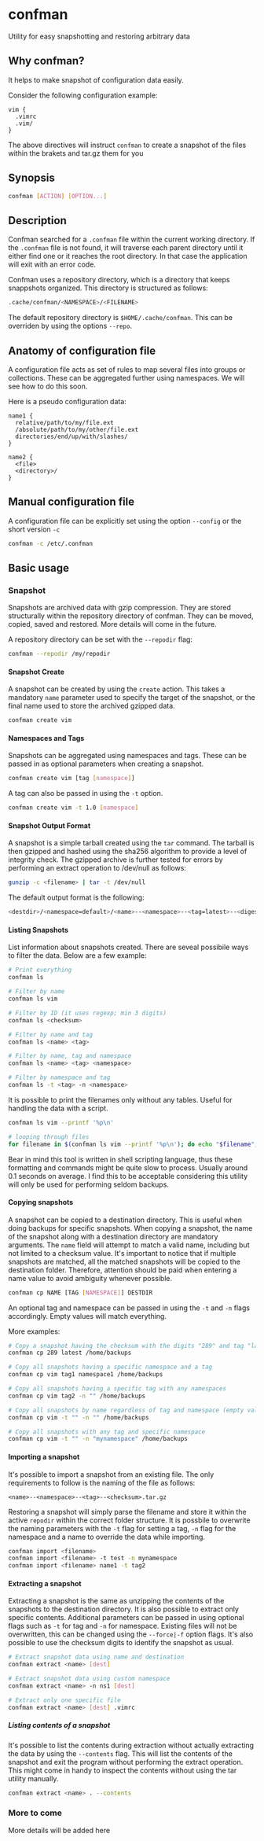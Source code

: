 # confman
Utility for easy snapshotting and restoring arbitrary data

## Why confman?

It helps to make snapshot of configuration data easily.

Consider the following configuration example:

```
vim {
  .vimrc
  .vim/
}
```

The above directives will instruct `confman` to create a snapshot of the files within the brakets and tar.gz them for you

## Synopsis
```sh
confman [ACTION] [OPTION...]
```

## Description
Confman searched for a `.confman` file within the current working directory. If the `.confman` file is not found, it will traverse each parent directory until it either find one or it reaches the root directory. In that case the application will exit with an error code.

Confman uses a repository directory, which is a directory that keeps snappshots organized. This directory is structured as follows:

```sh
.cache/confman/<NAMESPACE>/<FILENAME>
```

The default repository directory is `$HOME/.cache/confman`. This can be overriden by using the options `--repo`.


## Anatomy of configuration file
A configuration file acts as set of rules to map several files into groups or collections. These can be aggregated further using namespaces. We will see how to do this soon.

Here is a pseudo configuration data:

```
name1 {
  relative/path/to/my/file.ext
  /absolute/path/to/my/other/file.ext
  directories/end/up/with/slashes/
}

name2 {
  <file>
  <directory>/
}
```

## Manual configuration file
A configuration file can be explicitly set using the option `--config` or the short version `-c`

```sh
confman -c /etc/.confman
```

## Basic usage
### Snapshot
Snapshots are archived data with gzip compression. They are stored structurally within the repository directory of confman. They can be moved, copied, saved and restored. More details will come in the future.

A repository directory can be set with the `--repodir` flag:

```sh
confman --repodir /my/repodir
```

#### Snapshot Create
A snapshot can be created by using the `create` action. This takes a mandatory `name` parameter used to specify the target of the snapshot, or the final name used to store the archived gzipped data.

```sh
confman create vim
```

#### Namespaces and Tags
Snapshots can be aggregated using namespaces and tags. These can be passed in as optional parameters when creating a snapshot.

```sh
confman create vim [tag [namespace]]
```

A tag can also be passed in using the `-t` option.

```sh
confman create vim -t 1.0 [namespace]
```

#### Snapshot Output Format
A snapshot is a simple tarball created using the `tar` command. The tarball is then gzipped and hashed using the sha256 algorithm to provide a level of integrity check. The gzipped archive is further tested for errors by performing an extract operation to /dev/null as follows:

```sh
gunzip -c <filename> | tar -t /dev/null
```

The default output format is the following:

```sh
<destdir>/<namespace=default>/<name>--<namespace>--<tag=latest>--<digest>.tar.gz
```

#### Listing Snapshots
List information about snapshots created. There are seveal possibile ways to filter the data. Below are a few example:

```sh
# Print everything
confman ls

# Filter by name
confman ls vim

# Filter by ID (it uses regexp; min 3 digits)
confman ls <checksum>

# Filter by name and tag
confman ls <name> <tag>

# Filter by name, tag and namespace
confman ls <name> <tag> <namespace>

# Filter by namespace and tag
confman ls -t <tag> -n <namespace>
```

It is possible to print the filenames only without any tables. Useful for handling the data with a script.

```sh
confman ls vim --printf '%p\n'

# looping through files
for filename in $(confman ls vim --printf '%p\n'); do echo "$filename"; done
```

Bear in mind this tool is written in shell scripting language, thus these formatting and commands might be quite slow to process. Usually around 0.1 seconds on average. I find this to be acceptable considering this utility will only be used for performing seldom backups.

#### Copying snapshots
A snapshot can be copied to a destination directory. This is useful when doing backups for specific snapshots.
When copying a snapshot, the name of the snapshot along with a destination directory are mandatory arguments.
The `name` field will attempt to match a valid name, including but not limited to a checksum value. It's important to notice that if multiple snapshots are matched, all the matched snapshots will be copied to the destination folder. Therefore, attention should be paid when entering a name value to avoid
ambiguity whenever possible.

```sh
confman cp NAME [TAG [NAMESPACE]] DESTDIR
```

An optional tag and namespace can be passed in using the `-t` and `-n` flags accordingly. Empty values will match everything. 

More examples:

```sh
# Copy a snapshot having the checksum with the digits "289" and tag "latest" into /home/backups/<filename>.tar.gz
confman cp 289 latest /home/backups

# Copy all snapshots having a specific namespace and a tag
confman cp vim tag1 namespace1 /home/backups

# Copy all snapshots having a specific tag with any namespaces
confman cp vim tag2 -n "" /home/backups

# Copy all snapshots by name regardless of tag and namespace (empty values match everything)
confman cp vim -t "" -n "" /home/backups

# Copy all snapshots with any tag and specific namespace
confman cp vim -t "" -n "mynamespace" /home/backups
```

#### Importing a snapshot

It's possible to import a snapshot from an existing file. The only requirements to follow is the naming of the file as follows:

```
<name>--<namespace>--<tag>--<checksum>.tar.gz
```

Restoring a snapshot will simply parse the filename and store it within the active `repodir` within the correct folder structure. It is possbile to overwrite the naming parameters with the `-t` flag for setting a tag, `-n` flag for the namespace and a name to override the data while importing.

```sh
confman import <filename>
confman import <filename> -t test -n mynamespace
confman import <filename> name1 -t tag2
```

#### Extracting a snapshot

Extracting a snapshot is the same as unzipping the contents of the snapshots to the destination directory. It is also possible to extract only specific contents. Additional parameters can be passed in using optional flags such as `-t` for tag and `-n` for namespace. Existing files will not be overwritten, this can be changed using the `--force|-f` option flags. It's also possible to use the checksum digits to identify the snapshot as usual.

```sh
# Extract snapshot data using name and destination
confman extract <name> [dest]

# Extract snapshot data using custom namespace
confman extract <name> -n ns1 [dest]

# Extract only one specific file
confman extract <name> [dest] .vimrc
```

##### Listing contents of a snapshot

It's possible to list the contents during extraction without actually extracting the data by using the `--contents` flag. This will list the contents of the snapshot and exit the program without performing the extract operation. This might come in handy to inspect the contents without using the tar utility manually.

```sh
confman extract <name> . --contents
```

### More to come
More details will be added here
